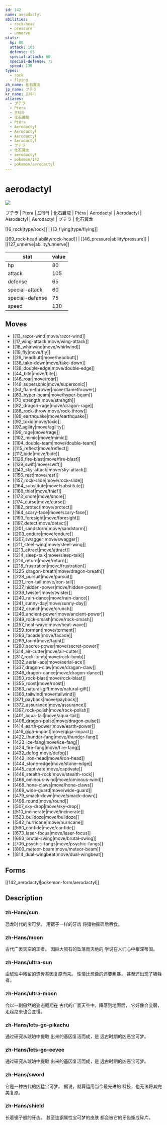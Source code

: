 ```yaml
---
id: 142
name: aerodactyl
abilities:
  - rock-head
  - pressure
  - unnerve
stats:
  hp: 80
  attack: 105
  defense: 65
  special-attack: 60
  special-defense: 75
  speed: 130
types:
  - rock
  - flying
zh_name: 化石翼龙
jp_name: プテラ
kr_name: 프테라
aliases:
  - プテラ
  - Ptera
  - 프테라
  - 化石翼龍
  - Ptéra
  - Aerodactyl
  - Aerodactyl
  - Aerodactyl
  - Aerodactyl
  - プテラ
  - 化石翼龙
  - aerodactyl
  - pokemon/142
  - pokemon/aerodactyl
---
```

# aerodactyl

![](https://raw.githubusercontent.com/PokeAPI/sprites/master/sprites/pokemon/142.png)

プテラ | Ptera | 프테라 | 化石翼龍 | Ptéra | Aerodactyl | Aerodactyl | Aerodactyl | Aerodactyl | プテラ | 化石翼龙

[[6_rock|type/rock]] | [[3_flying|type/flying]]

[[69_rock-head|ability/rock-head]] | [[46_pressure|ability/pressure]] | [[127_unnerve|ability/unnerve]]

|stat|value|
|---|---|
|hp|80|
|attack|105|
|defense|65|
|special-attack|60|
|special-defense|75|
|speed|130|


## Moves

- [[13_razor-wind|move/razor-wind]]
- [[17_wing-attack|move/wing-attack]]
- [[18_whirlwind|move/whirlwind]]
- [[19_fly|move/fly]]
- [[29_headbutt|move/headbutt]]
- [[36_take-down|move/take-down]]
- [[38_double-edge|move/double-edge]]
- [[44_bite|move/bite]]
- [[46_roar|move/roar]]
- [[48_supersonic|move/supersonic]]
- [[53_flamethrower|move/flamethrower]]
- [[63_hyper-beam|move/hyper-beam]]
- [[70_strength|move/strength]]
- [[82_dragon-rage|move/dragon-rage]]
- [[88_rock-throw|move/rock-throw]]
- [[89_earthquake|move/earthquake]]
- [[92_toxic|move/toxic]]
- [[97_agility|move/agility]]
- [[99_rage|move/rage]]
- [[102_mimic|move/mimic]]
- [[104_double-team|move/double-team]]
- [[115_reflect|move/reflect]]
- [[117_bide|move/bide]]
- [[126_fire-blast|move/fire-blast]]
- [[129_swift|move/swift]]
- [[143_sky-attack|move/sky-attack]]
- [[156_rest|move/rest]]
- [[157_rock-slide|move/rock-slide]]
- [[164_substitute|move/substitute]]
- [[168_thief|move/thief]]
- [[173_snore|move/snore]]
- [[174_curse|move/curse]]
- [[182_protect|move/protect]]
- [[184_scary-face|move/scary-face]]
- [[193_foresight|move/foresight]]
- [[197_detect|move/detect]]
- [[201_sandstorm|move/sandstorm]]
- [[203_endure|move/endure]]
- [[207_swagger|move/swagger]]
- [[211_steel-wing|move/steel-wing]]
- [[213_attract|move/attract]]
- [[214_sleep-talk|move/sleep-talk]]
- [[216_return|move/return]]
- [[218_frustration|move/frustration]]
- [[225_dragon-breath|move/dragon-breath]]
- [[228_pursuit|move/pursuit]]
- [[231_iron-tail|move/iron-tail]]
- [[237_hidden-power|move/hidden-power]]
- [[239_twister|move/twister]]
- [[240_rain-dance|move/rain-dance]]
- [[241_sunny-day|move/sunny-day]]
- [[242_crunch|move/crunch]]
- [[246_ancient-power|move/ancient-power]]
- [[249_rock-smash|move/rock-smash]]
- [[257_heat-wave|move/heat-wave]]
- [[259_torment|move/torment]]
- [[263_facade|move/facade]]
- [[269_taunt|move/taunt]]
- [[290_secret-power|move/secret-power]]
- [[314_air-cutter|move/air-cutter]]
- [[317_rock-tomb|move/rock-tomb]]
- [[332_aerial-ace|move/aerial-ace]]
- [[337_dragon-claw|move/dragon-claw]]
- [[349_dragon-dance|move/dragon-dance]]
- [[350_rock-blast|move/rock-blast]]
- [[355_roost|move/roost]]
- [[363_natural-gift|move/natural-gift]]
- [[366_tailwind|move/tailwind]]
- [[371_payback|move/payback]]
- [[372_assurance|move/assurance]]
- [[397_rock-polish|move/rock-polish]]
- [[401_aqua-tail|move/aqua-tail]]
- [[406_dragon-pulse|move/dragon-pulse]]
- [[414_earth-power|move/earth-power]]
- [[416_giga-impact|move/giga-impact]]
- [[422_thunder-fang|move/thunder-fang]]
- [[423_ice-fang|move/ice-fang]]
- [[424_fire-fang|move/fire-fang]]
- [[432_defog|move/defog]]
- [[442_iron-head|move/iron-head]]
- [[444_stone-edge|move/stone-edge]]
- [[445_captivate|move/captivate]]
- [[446_stealth-rock|move/stealth-rock]]
- [[466_ominous-wind|move/ominous-wind]]
- [[468_hone-claws|move/hone-claws]]
- [[469_wide-guard|move/wide-guard]]
- [[479_smack-down|move/smack-down]]
- [[496_round|move/round]]
- [[507_sky-drop|move/sky-drop]]
- [[510_incinerate|move/incinerate]]
- [[523_bulldoze|move/bulldoze]]
- [[542_hurricane|move/hurricane]]
- [[590_confide|move/confide]]
- [[673_laser-focus|move/laser-focus]]
- [[693_brutal-swing|move/brutal-swing]]
- [[706_psychic-fangs|move/psychic-fangs]]
- [[800_meteor-beam|move/meteor-beam]]
- [[814_dual-wingbeat|move/dual-wingbeat]]

## Forms



[[142_aerodactyl|pokemon-form/aerodactyl]]

## Description

### zh-Hans/sun

恐龙时代的宝可梦。
用锯子一样的牙齿
将猎物撕碎后吞食。

### zh-Hans/moon

古代广袤天空的王者。
因巨大陨石的坠落而灭绝的
学说在人们心中根深蒂固。

### zh-Hans/ultra-sun

由琥珀中残留的遗传基因复原而来。
性情比想像的还要粗暴，
甚至还出现了牺牲者。

### zh-Hans/ultra-moon

会以一副傲然的姿态翱翔在
古代的广袤天空中。降落到地面后，
它好像会变弱，走起路来也会变慢。

### zh-Hans/lets-go-pikachu

通过研究从琥珀中提取
出来的基因复活而成，是
远古时期的凶恶宝可梦。

### zh-Hans/lets-go-eevee

通过研究从琥珀中提取
出来的基因复活而成，是
远古时期的凶恶宝可梦。

### zh-Hans/sword

它是一种古代的凶猛宝可梦。
据说，就算运用当今最先进的
科技，也无法将其完美复原。

### zh-Hans/shield

长着锯子般的牙齿。
甚至连钢属性宝可梦的皮肤
都会被它的牙齿撕成碎片。

